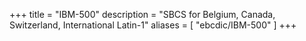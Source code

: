 +++
title = "IBM-500"
description = "SBCS for Belgium, Canada, Switzerland, International Latin-1"
aliases = [ "ebcdic/IBM-500" ]
+++
